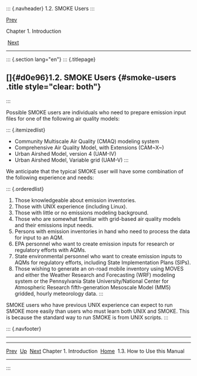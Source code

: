 ::: {.navheader}
1.2. SMOKE Users
:::

[Prev](ch01.html) 

Chapter 1. Introduction

 [Next](ch01s03.html)

------------------------------------------------------------------------

::: {.section lang="en"}
::: {.titlepage}
<div>

<div>

[]{#d0e96}1.2. SMOKE Users {#smoke-users .title style="clear: both"}
--------------------------

</div>

</div>
:::

Possible SMOKE users are individuals who need to prepare emission input
files for one of the following air quality models:

::: {.itemizedlist}
-   Community Multiscale Air Quality (CMAQ) modeling system
-   Comprehensive Air Quality Model, with Extensions (CAM~X~)
-   Urban Airshed Model, version 4 (UAM-IV)
-   Urban Airshed Model, Variable grid (UAM-V)
:::

We anticipate that the typical SMOKE user will have some combination of
the following experience and needs:

::: {.orderedlist}
1.  Those knowledgeable about emission inventories.
2.  Those with UNIX experience (including Linux).
3.  Those with little or no emissions modeling background.
4.  Those who are somewhat familiar with grid-based air quality models
    and their emissions input needs.
5.  Persons with emission inventories in hand who need to process the
    data for input to an AQM.
6.  EPA personnel who want to create emission inputs for research or
    regulatory efforts with AQMs.
7.  State environmental personnel who want to create emission inputs to
    AQMs for regulatory efforts, including State Implementation Plans
    (SIPs).
8.  Those wishing to generate an on-road mobile inventory using MOVES
    and either the Weather Research and Forecasting (WRF) modeling
    system or the Pennsylvania State University/National Center for
    Atmospheric Research fifth-generation Mesoscale Model (MM5) gridded,
    hourly meteorology data.
:::

SMOKE users who have previous UNIX experience can expect to run SMOKE
more easily than users who must learn both UNIX and SMOKE. This is
because the standard way to run SMOKE is from UNIX scripts.
:::

::: {.navfooter}

------------------------------------------------------------------------

  -------------------------- -------------------- ------------------------------
  [Prev](ch01.html)            [Up](ch01.html)              [Next](ch01s03.html)
  Chapter 1. Introduction     [Home](index.html)     1.3. How to Use this Manual
  -------------------------- -------------------- ------------------------------
:::
